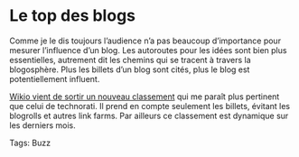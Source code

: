 # Le top des blogs

Comme je le dis toujours l’audience n’a pas beaucoup d’importance pour mesurer l’influence d’un blog. Les autoroutes pour les idées sont bien plus essentielles, autrement dit les chemins qui se tracent à travers la blogosphère. Plus les billets d’un blog sont cités, plus le blog est potentiellement influent.

[Wikio vient de sortir un nouveau classement](http://www.wikio.fr/blogs/top) qui me paraît plus pertinent que celui de technorati. Il prend en compte seulement les billets, évitant les blogrolls et autres link farms. Par ailleurs ce classement est dynamique sur les derniers mois.

Tags: Buzz